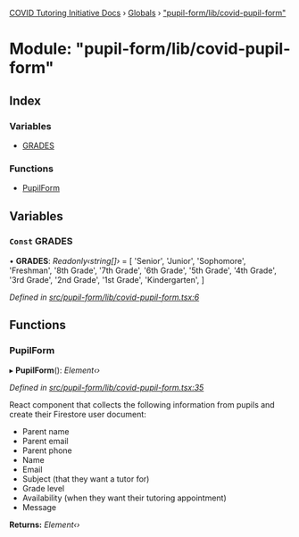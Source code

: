 [COVID Tutoring Initiative Docs](../README.md) › [Globals](../globals.md) › ["pupil-form/lib/covid-pupil-form"](_pupil_form_lib_covid_pupil_form_.md)

# Module: "pupil-form/lib/covid-pupil-form"

## Index

### Variables

- [GRADES](_pupil_form_lib_covid_pupil_form_.md#const-grades)

### Functions

- [PupilForm](_pupil_form_lib_covid_pupil_form_.md#pupilform)

## Variables

### `Const` GRADES

• **GRADES**: _Readonly‹string[]›_ = [
'Senior',
'Junior',
'Sophomore',
'Freshman',
'8th Grade',
'7th Grade',
'6th Grade',
'5th Grade',
'4th Grade',
'3rd Grade',
'2nd Grade',
'1st Grade',
'Kindergarten',
]

_Defined in [src/pupil-form/lib/covid-pupil-form.tsx:6](https://github.com/tutorbookapp/covid-tutoring/blob/7978780/src/pupil-form/lib/covid-pupil-form.tsx#L6)_

## Functions

### PupilForm

▸ **PupilForm**(): _Element‹›_

_Defined in [src/pupil-form/lib/covid-pupil-form.tsx:35](https://github.com/tutorbookapp/covid-tutoring/blob/7978780/src/pupil-form/lib/covid-pupil-form.tsx#L35)_

React component that collects the following information from pupils and
create their Firestore user document:

- Parent name
- Parent email
- Parent phone
- Name
- Email
- Subject (that they want a tutor for)
- Grade level
- Availability (when they want their tutoring appointment)
- Message

**Returns:** _Element‹›_
